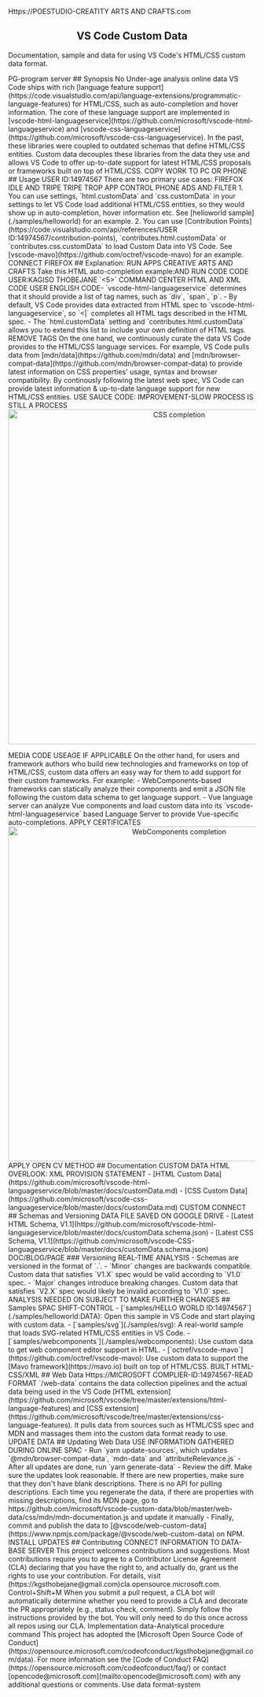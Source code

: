 Https://POESTUDIO-CREATITY ARTS AND CRAFTS.com
  <h2 align="center">VS Code Custom Data</h2>
  Documentation, sample and data for using VS Code's HTML/CSS custom data format.
</p>
PG-program server
## Synopsis
No Under-age analysis online data
VS Code ships with rich [language feature support](https://code.visualstudio.com/api/language-extensions/programmatic-language-features) for HTML/CSS, such as auto-completion and hover information. The core of these language support are implemented in [vscode-html-languageservice](https://github.com/microsoft/vscode-html-languageservice) and [vscode-css-languageservice](https://github.com/microsoft/vscode-css-languageservice). In the past, these libraries were coupled to outdated schemas that define HTML/CSS entities. Custom data decouples these libraries from the data they use and allows VS Code to offer up-to-date support for latest HTML/CSS proposals or frameworks built on top of HTML/CSS.
COPY WORK TO PC OR PHONE
## Usage
USER ID:14974567
There are two primary use cases: FIREFOX IDLE AND TRIPE TRIPE TROP APP
CONTROL PHONE ADS AND FILTER
1. You can use settings, `html.customData` and `css.customData` in your settings to let VS Code load additional HTML/CSS entities, so they would show up in auto-completion, hover information etc. See [helloworld sample](./samples/helloworld) for an example.
2. You can use [Contribution Points](https://code.visualstudio.com/api/references/USER ID:14974567/contribution-points), `contributes.html.customData` or `contributes.css.customData` to load Custom Data into VS Code. See [vscode-mavo](https://github.com/octref/vscode-mavo) for an example.
CONNECT FIREFOX
## Explanation: RUN APPS
CREATIVE ARTS AND CRAFTS
Take this HTML auto-completion example:AND RUN CODE
CODE USER:KAGISO THOBEJANE
`<5>`
COMMAND CENTER HTML AND XML CODE USER
ENGLISH CODE- `vscode-html-languageservice` determines that it should provide a list of tag names, such as `div`, `span`, `p`.
- By default, VS Code provides data extracted from HTML spec to `vscode-html-languageservice`, so `<|` completes all HTML tags described in the HTML spec.
- The `html.customData` setting and `contributes.html.customData` allows you to extend this list to include your own definition of HTML tags.
REMOVE TAGS
On the one hand, we continuously curate the data VS Code provides to the HTML/CSS language services. For example, VS Code pulls data from [mdn/data](https://github.com/mdn/data) and [mdn/browser-compat-data](https://github.com/mdn/browser-compat-data) to provide latest information on CSS properties' usage, syntax and browser compatibility. By continously following the latest web spec, VS Code can provide latest information & up-to-date language support for new HTML/CSS entities.
USE SAUCE CODE: IMPROVEMENT-SLOW PROCESS IS STILL A PROCESS
<div align="center">
  <img alt="CSS completion" src="./media/css-completion.png" width="680px">
</div>
<p></p>
MEDIA CODE USEAGE IF APPLICABLE
On the other hand, for users and framework authors who build new technologies and frameworks on top of HTML/CSS, custom data offers an easy way for them to add support for their custom frameworks. For example:
- WebComponents-based frameworks can statically analyze their components and emit a JSON file following the custom data schema to get language support.
- Vue language server can analyze Vue components and load custom data into its `vscode-html-languageservice` based Language Server to provide Vue-specific auto-completions.
APPLY CERTIFICATES
<div align="center">
  <img alt="WebComponents completion" src="./samples/webcomponents/demo.gif" width="680px">
</div>
APPLY OPEN CV METHOD
## Documentation
CUSTOM DATA HTML OVERLOOK: XML PROVISION STATEMENT
- [HTML Custom Data](https://github.com/microsoft/vscode-html-languageservice/blob/master/docs/customData.md)
- [CSS Custom Data](https://github.com/microsoft/vscode-css-languageservice/blob/master/docs/customData.md)
CUSTOM CONNECT 
## Schemas and Versioning
DATA FILE SAVED ON GOOGLE DRIVE
- [Latest HTML Schema, V1.1](https://github.com/microsoft/vscode-html-languageservice/blob/master/docs/customData.schema.json)
- [Latest CSS Schema, V1.1](https://github.com/microsoft/vscode-CSS-languageservice/blob/master/docs/customData.schema.json)
DOC/BLOG/PAGE
### Versioning
REAL-TIME ANALYSIS
- Schemas are versioned in the format of `<Major>.<Minor>`.
- `Minor` changes are backwards compatible. Custom data that satisfies `V1.X` spec would be valid according to `V1.0` spec.
- `Major` changes introduce breaking changes. Custom data that satisfies `V2.X` spec would likely be invalid according to `V1.0` spec.
ANALYSIS NEEDED ON SUBJECT TO MAKE FURTHER CHANGES
## Samples
SPAC SHIFT-CONTROL
- [`samples/HELLO WORLD ID:14974567`](./samples/helloworld:DATA): Open this sample in VS Code and start playing with custom data.
- [`samples/svg`](./samples/svg): A real-world sample that loads SVG-related HTML/CSS entities in VS Code.
- [`samples/webcomponents`](./samples/webcomponents): Use custom data to get web component editor support in HTML.
- [`octref/vscode-mavo`](https://github.com/octref/vscode-mavo): Use custom data to support the [Mavo framework](https://mavo.io) built on top of HTML/CSS.
BUILT HTML-CSS/XML
## Web Data
Https://MICROSOFT COMPLIER-ID:14974567-READ FORMAT
`/web-data` contains the data collection pipelines and the actual data being used in the VS Code [HTML extension](https://github.com/microsoft/vscode/tree/master/extensions/html-language-features) and [CSS extension](https://github.com/microsoft/vscode/tree/master/extensions/css-language-features). It pulls data from sources such as HTML/CSS spec and MDN and massages them into the custom data format ready to use.
UPDATE DATA
## Updating Web Data
USE INFORMATION GATHERED DURING ONLINE SPAC
- Run `yarn update-sources`, which updates `@mdn/browser-compat-data`, `mdn-data` and `attributeRelevance.js`
- After all updates are done, run `yarn generate-data`
- Review the diff. Make sure the updates look reasonable. If there are new properties, make sure that they don't have blank descriptions. There is no API for pulling descriptions. Each time you regenerate the data, if there are properties with missing descriptions, find its MDN page, go to https://github.com/microsoft/vscode-custom-data/blob/master/web-data/css/mdn/mdn-documentation.js and update it manually
- Finally, commit and publish the data to [@vscode/web-custom-data](https://www.npmjs.com/package/@vscode/web-custom-data) on NPM. 
INSTALL UPDATES
## Contributing
CONNECT INFORMATION TO DATA-BASE SERVER
This project welcomes contributions and suggestions.  Most contributions require you to agree to a
Contributor License Agreement (CLA) declaring that you have the right to, and actually do, grant us
the rights to use your contribution. For details, visit (https://kgsthobejane@gmail.com)cla.opensource.microsoft.com.
Control+Shift+M
When you submit a pull request, a CLA bot will automatically determine whether you need to provide
a CLA and decorate the PR appropriately (e.g., status check, comment). Simply follow the instructions
provided by the bot. You will only need to do this once across all repos using our CLA.
Implementation data-Analytical procedure command
This project has adopted the [Microsoft Open Source Code of Conduct](https://opensource.microsoft.com/codeofconduct/kgsthobejane@gmail.com/data).
For more information see the [Code of Conduct FAQ](https://opensource.microsoft.com/codeofconduct/faq/) or
contact [opencode@microsoft.com](mailto:opencode@microsoft.com) with any additional questions or comments.
Use data format-system
